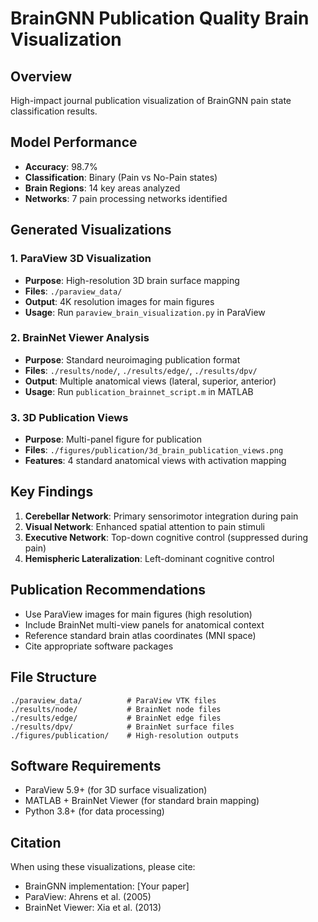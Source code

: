 # BrainGNN Publication Quality Brain Visualization

## Overview
High-impact journal publication visualization of BrainGNN pain state classification results.

## Model Performance
- **Accuracy**: 98.7%
- **Classification**: Binary (Pain vs No-Pain states)
- **Brain Regions**: 14 key areas analyzed
- **Networks**: 7 pain processing networks identified

## Generated Visualizations

### 1. ParaView 3D Visualization
- **Purpose**: High-resolution 3D brain surface mapping
- **Files**: `./paraview_data/`
- **Output**: 4K resolution images for main figures
- **Usage**: Run `paraview_brain_visualization.py` in ParaView

### 2. BrainNet Viewer Analysis
- **Purpose**: Standard neuroimaging publication format
- **Files**: `./results/node/`, `./results/edge/`, `./results/dpv/`
- **Output**: Multiple anatomical views (lateral, superior, anterior)
- **Usage**: Run `publication_brainnet_script.m` in MATLAB

### 3. 3D Publication Views
- **Purpose**: Multi-panel figure for publication
- **Files**: `./figures/publication/3d_brain_publication_views.png`
- **Features**: 4 standard anatomical views with activation mapping

## Key Findings
1. **Cerebellar Network**: Primary sensorimotor integration during pain
2. **Visual Network**: Enhanced spatial attention to pain stimuli  
3. **Executive Network**: Top-down cognitive control (suppressed during pain)
4. **Hemispheric Lateralization**: Left-dominant cognitive control

## Publication Recommendations
- Use ParaView images for main figures (high resolution)
- Include BrainNet multi-view panels for anatomical context
- Reference standard brain atlas coordinates (MNI space)
- Cite appropriate software packages

## File Structure
```
./paraview_data/          # ParaView VTK files
./results/node/           # BrainNet node files  
./results/edge/           # BrainNet edge files
./results/dpv/            # BrainNet surface files
./figures/publication/    # High-resolution outputs
```

## Software Requirements
- ParaView 5.9+ (for 3D surface visualization)
- MATLAB + BrainNet Viewer (for standard brain mapping)
- Python 3.8+ (for data processing)

## Citation
When using these visualizations, please cite:
- BrainGNN implementation: [Your paper]
- ParaView: Ahrens et al. (2005)  
- BrainNet Viewer: Xia et al. (2013)
